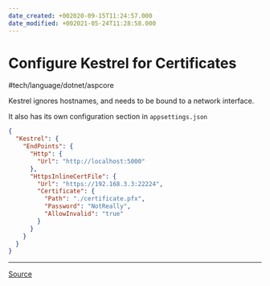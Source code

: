 ```yaml
---
date_created: +002020-09-15T11:24:57.000
date_modified: +002021-05-24T11:28:58.000
---
```


# Configure Kestrel for Certificates

#tech/language/dotnet/aspcore

Kestrel ignores hostnames, and needs to be bound to a network interface.

It also has its own configuration section in `appsettings.json`

```json
{
  "Kestrel": {
    "EndPoints": {
      "Http": {
        "Url": "http://localhost:5000"
      },
      "HttpsInlineCertFile": {
        "Url": "https://192.168.3.3:22224",
        "Certificate": {
          "Path": "./certificate.pfx",
          "Password": "NotReally",
          "AllowInvalid": "true"
        }
      }
    }
  }
}
```

---

[Source](https://stackoverflow.com/questions/53430278/problems-running-configure-self-hosted-console-application-asp-net-core-2-1-ke/53435289#53435289)
